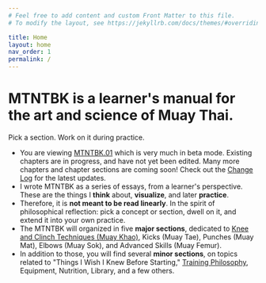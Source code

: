 ```yaml
---
# Feel free to add content and custom Front Matter to this file.
# To modify the layout, see https://jekyllrb.com/docs/themes/#overriding-theme-defaults

title: Home
layout: home
nav_order: 1
permalink: /
---
```


# MTNTBK is a learner's manual for the art and science of Muay Thai.
Pick a section. Work on it during practice.

- You are viewing [MTNTBK.01](meta/change-log/#mtntbk01-spring-2022) which is very much in beta
  mode. Existing chapters are in progress, and have not yet been edited. Many more chapters and
chapter sections are coming soon! Check out the [Change Log](meta/change-log/) for the latest
updates.
- I wrote MTNTBK as a series of essays, from a learner's perspective. These are the things I
  **think** about, **visualize**, and later **practice**.
- Therefore, it is **not meant to be read linearly**. In the spirit of philosophical
  reflection: pick a concept or section, dwell on it, and extend it into your own practice.
- The MTNTBK will organized in five **major sections**, dedicated to [Knee and Clinch
  Techniques (Muay Khao)](muay-khao/), Kicks (Muay Tae), Punches (Muay Mat), Elbows (Muay Sok),
and Advanced Skills (Muay Femur).
- In addition to those, you will find several **minor sections**, on topics related to "Things
  I Wish I Knew Before Starting," [Training Philosophy](training-philosophy/), Equipment,
Nutrition, Library, and a few others.



